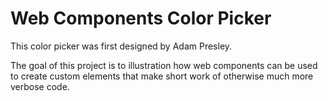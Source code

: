 # Web Components Color Picker

This color picker was first designed by Adam Presley. 

The goal of this project is to illustration how web components can be used to create custom elements that make short work of otherwise much more verbose code.
